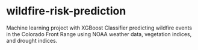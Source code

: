 # wildfire-risk-prediction
Machine learning project with XGBoost Classifier predicting wildfire events in the Colorado Front Range using NOAA weather data, vegetation indices, and drought indices.
